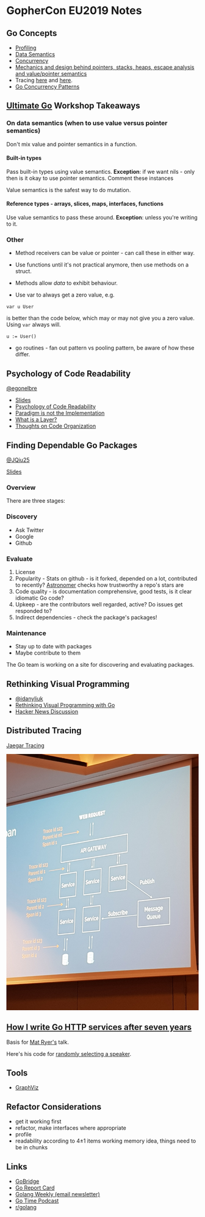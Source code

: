 # GopherCon EU2019 Notes

## Go Concepts

* [Profiling](https://github.com/ardanlabs/gotraining/blob/master/topics/courses/go/tooling/README.md)
* [Data Semantics](https://github.com/ardanlabs/gotraining/blob/67e33a36da51d394b0fe6f925b8023e10a29878d/topics/go/language/methods/example5/example5.go)
* [Concurrency](https://github.com/ardanlabs/gotraining/blob/master/topics/courses/go/concurrency/README.md)
* [Mechanics and design behind pointers, stacks, heaps, escape analysis and value/pointer semantics](https://www.ardanlabs.com/blog/2017/05/language-mechanics-on-stacks-and-pointers.html)
* Tracing [here](https://github.com/ardanlabs/gotraining/blob/master/topics/go/profiling/trace/README.md) and [here](https://making.pusher.com/go-tool-trace/).
* [Go Concurrency Patterns](https://blog.golang.org/pipelines)

## [Ultimate Go](https://github.com/ardanlabs/gotraining/blob/master/topics/courses/go/README.md) Workshop Takeaways

### On data semantics (when to use value versus pointer semantics)

Don't mix value and pointer semantics in a function.

#### Built-in types

Pass built-in types using value semantics.
**Exception**: if we want nils - only then is it okay to use pointer semantics. Comment these instances

Value semantics is the safest way to do mutation.

#### Reference types - arrays, slices, maps, interfaces, functions

Use value semantics to pass these around. **Exception**: unless you're writing to it.

### Other 

* Method receivers can be value or pointer - can call these in either way.

* Use functions until it's not practical anymore, then use methods on a struct.

* Methods allow _data_ to exhibit behaviour.

* Use var to always get a zero value, e.g.
```
var u User
```
is better than the code below, which may or may not give you a zero value. Using `var` always will.
```
u := User()
``` 

* go routines - fan out pattern vs pooling pattern, be aware of how these differ.

## Psychology of Code Readability
[@egonelbre](https://twitter.com/egonelbre)

* [Slides](https://t.co/pcN9bw3XuO)
* [Psychology of Code Readability](https://medium.com/@egonelbre/psychology-of-code-readability-d23b1ff1258a)
* [Paradigm is not the Implementation](https://medium.com/@egonelbre/paradigm-is-not-the-implementation-af4c1489c073)
* [What is a Layer?](https://medium.com/@egonelbre/what-is-a-layer-948bb1a26b5d)
* [Thoughts on Code Organization](https://medium.com/@egonelbre/thoughts-on-code-organization-c668e7cc4b96)


## Finding Dependable Go Packages

[@JQiu25](https://twitter.com/JQiu25)

[Slides](https://speakerdeck.com/julieqiu/finding-dependable-go-packages)

### Overview
There are three stages:

### Discovery 
* Ask Twitter 
* Google
* Github

### Evaluate 
1. License
2. Popularity - Stats on github - is it forked, depended on a lot, contributed to recently? [Astronomer](https://github.com/Ullaakut/astronomer) checks how trustworthy a repo's stars are
3. Code quality - is documentation comprehensive, good tests, is it clear idiomatic Go code?
4. Upkeep - are the contributors well regarded, active? Do issues get responded to?
5. Indirect dependencies - check the package's packages!

### Maintenance 
* Stay up to date with packages
* Maybe contribute to them

The Go team is working on a site for discovering and evaluating packages.

## Rethinking Visual Programming
* [@idanyliuk](https://twitter.com/idanyliuk)
* [Rethinking Visual Programming with Go](https://divan.dev/posts/visual_programming_go/)
* [Hacker News Discussion](https://news.ycombinator.com/item?id=20100376)

## Distributed Tracing
[Jaegar Tracing](https://www.jaegertracing.io/)

![Distributed Tracing Example Diagram](distributed_tracing.jpg "Distributed Tracing Example Diagram")

## [How I write Go HTTP services after seven years](https://medium.com/statuscode/how-i-write-go-http-services-after-seven-years-37c208122831)
Basis for [Mat Ryer's](https://twitter.com/matryer) talk.

Here's his code for [randomly selecting a speaker](https://gist.github.com/matryer/cb8c249b3d4a2dc3d4f0d00d3b1aba45).

## Tools
* [GraphViz](http://graphviz.org/)

## Refactor Considerations
* get it working first
* refactor, make interfaces where appropriate
* profile
* readability according to 4±1 items working memory idea, things need to be in chunks

## Links

* [GoBridge](https://github.com/gobridge/about-us/blob/master/README.md)
* [Go Report Card](https://goreportcard.com/)
* [Golang Weekly (email newsletter)](https://golangweekly.com/issues/264)
* [Go Time Podcast](https://changelog.com/gotime)
* [r/golang](https://www.reddit.com/r/golang/)

